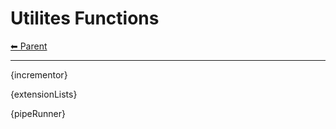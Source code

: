 # Utilites Functions

<!-- TEMPLATE header 2 -->
[⬅ Parent ](../index.md)
<hr />

{incrementor}

{extensionLists}

{pipeRunner}
